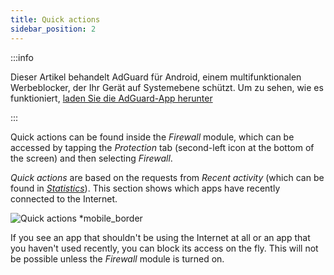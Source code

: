 ```yaml
---
title: Quick actions
sidebar_position: 2
---
```


:::info

Dieser Artikel behandelt AdGuard für Android, einem multifunktionalen Werbeblocker, der Ihr Gerät auf Systemebene schützt. Um zu sehen, wie es funktioniert, [laden Sie die AdGuard-App herunter](https://agrd.io/download-kb-adblock)

:::

Quick actions can be found inside the _Firewall_ module, which can be accessed by tapping the _Protection_ tab (second-left icon at the bottom of the screen) and then selecting _Firewall_.

_Quick actions_ are based on the requests from _Recent activity_ (which can be found in [_Statistics_](/adguard-for-android/features/statistics)). This section shows which apps have recently connected to the Internet.

![Quick actions \*mobile\_border](https://cdn.adtidy.org/blog/new/yigrfquick_actions.png)

If you see an app that shouldn't be using the Internet at all or an app that you haven't used recently, you can block its access on the fly. This will not be possible unless the _Firewall_ module is turned on.
